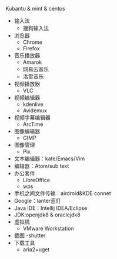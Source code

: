 Kubantu & mint & centos 

- 输入法
  - 搜狗输入法
- 浏览器
  - Chrome
  - Firefox
- 音乐播放器
  - Amarok 
  - 网易云音乐
  - 洛雪音乐
- 视频播放器
  - VLC
- 视频编辑器
  - kdenlive
  - Avidemux
- 视频字幕编辑器
  - ArcTime
- 图像编辑器
  - GIMP
- 图像管理
  - Pix
- 文本编辑器：kate/Emacs/Vim
- 编辑器：Atom/sub text
- 办公套件
  - LibreOffice
  - wps
- 手机之间文件传输：airdroid&KDE connet
- Google：lanter蓝灯
- Java IDE：Intellij IDEA/Eclipse
- JDK:openjdk8 & oraclejdk8
- 虚拟机
  - VMware Workstation
- 截图
  -shutter
- 下载工具
  - aria2+uget
